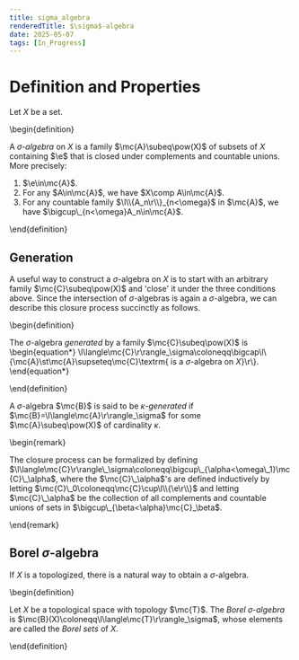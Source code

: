 ```yaml
---
title: sigma_algebra
renderedTitle: $\sigma$-algebra
date: 2025-05-07
tags: [In_Progress]
---
```


# Definition and Properties

Let $X$ be a set.

\begin{definition}

A _$\sigma$-algebra_ on $X$ is a family $\mc{A}\subeq\pow(X)$ of subsets of $X$ containing $\e$ that is closed under complements and countable unions. More precisely:
1. $\e\in\mc{A}$.
2. For any $A\in\mc{A}$, we have $X\comp A\in\mc{A}$.
3. For any countable family $\l\\{A_n\r\\}_{n<\omega}$ in $\mc{A}$, we have $\bigcup\_{n<\omega}A_n\in\mc{A}$.

\end{definition}

## Generation

A useful way to construct a $\sigma$-algebra on $X$ is to start with an arbitrary family $\mc{C}\subeq\pow(X)$ and 'close' it under the three conditions above. Since the intersection of $\sigma$-algebras is again a $\sigma$-algebra, we can describe this closure process succinctly as follows.

\begin{definition}

The $\sigma$-algebra _generated_ by a family $\mc{C}\subeq\pow(X)$ is
\begin{equation*}
    \l\langle\mc{C}\r\rangle_\sigma\coloneqq\bigcap\l\\{\mc{A}\st\mc{A}\supseteq\mc{C}\textrm{ is a $\sigma$-algebra on $X$}\r\\}.
\end{equation*}

\end{definition}

A $\sigma$-algebra $\mc{B}$ is said to be _$\kappa$-generated_ if $\mc{B}=\l\langle\mc{A}\r\rangle_\sigma$ for some $\mc{A}\subeq\pow(X)$ of cardinality $\kappa$.

\begin{remark}

The closure process can be formalized by defining $\l\langle\mc{C}\r\rangle\_\sigma\coloneqq\bigcup\_{\alpha<\omega\_1}\mc{C}\_\alpha$, where the $\mc{C}\_\alpha$'s are defined inductively by letting $\mc{C}\_0\coloneqq\mc{C}\cup\l\\{\e\r\\}$ and letting $\mc{C}\_\alpha$ be the collection of all complements and countable unions of sets in $\bigcup\_{\beta<\alpha}\mc{C}_\beta$.

\end{remark}

## Borel $\sigma$-algebra

If $X$ is a topologized, there is a natural way to obtain a $\sigma$-algebra.

\begin{definition}

Let $X$ be a topological space with topology $\mc{T}$. The _Borel $\sigma$-algebra_ is $\mc{B}(X)\coloneqq\l\langle\mc{T}\r\rangle_\sigma$, whose elements are called the _Borel sets_ of $X$.

\end{definition}
